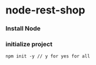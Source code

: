 # node-rest-shop

### Install Node

### initialize project
```
npm init -y // y for yes for all
```
